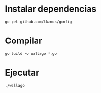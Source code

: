 # Instalar dependencias
```go get github.com/tkanos/gonfig```

# Compilar
```go build -o wallago *.go```

# Ejecutar
```./wallago```